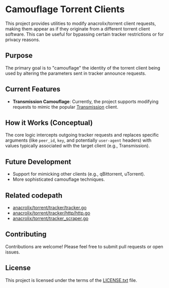 # Camouflage Torrent Clients

This project provides utilities to modify anacrolix/torrent client requests, making them appear as if they originate from a different torrent client software. This can be useful for bypassing certain tracker restrictions or for privacy reasons.

## Purpose

The primary goal is to "camouflage" the identity of the torrent client being used by altering the parameters sent in tracker announce requests.

## Current Features

*   **Transmission Camouflage**: Currently, the project supports modifying requests to mimic the popular [Transmission](https://transmissionbt.com/) client.

## How it Works (Conceptual)

The core logic intercepts outgoing tracker requests and replaces specific arguments (like `peer_id`, `key`, and potentially `user-agent` headers) with values typically associated with the target client (e.g., Transmission).

## Future Development

*   Support for mimicking other clients (e.g., qBittorrent, uTorrent).
*   More sophisticated camouflage techniques.

## Related codepath

- [anacrolix/torrent/tracker/tracker.go](https://github.com/anacrolix/torrent/blob/3a656a26676c23ee845dcc5b810e1f7f06005b06/tracker/tracker.go#L59)
- [anacrolix/torrent/tracker/http/http.go](https://github.com/anacrolix/torrent/blob/3a656a26676c23ee845dcc5b810e1f7f06005b06/tracker/http/http.go#L88)
- [anacrolix/torrent/tracker_scraper.go](https://github.com/anacrolix/torrent/blob/3a656a26676c23ee845dcc5b810e1f7f06005b06/tracker_scraper.go#L127)

## Contributing

Contributions are welcome! Please feel free to submit pull requests or open issues.

## License

This project is licensed under the terms of the [LICENSE.txt](LICENSE.txt) file.
